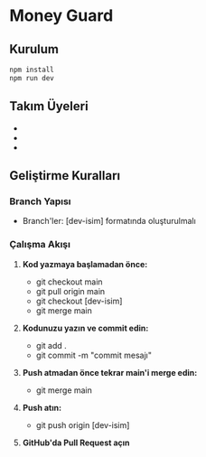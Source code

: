 # Money Guard

## Kurulum
```bash
npm install
npm run dev
```
## Takım Üyeleri
- 
- 
- 

## Geliştirme Kuralları

### Branch Yapısı
- Branch'ler: [dev-isim] formatında oluşturulmalı

### Çalışma Akışı

1. **Kod yazmaya başlamadan önce:**
   - git checkout main
   - git pull origin main
   - git checkout [dev-isim]
   - git merge main

2. **Kodunuzu yazın ve commit edin:**
   - git add .
   - git commit -m "commit mesajı"

3. **Push atmadan önce tekrar main'i merge edin:**
   - git merge main

4. **Push atın:**
   - git push origin [dev-isim]

5. **GitHub'da Pull Request açın**
